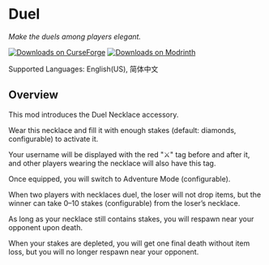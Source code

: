 # Duel

_Make the duels among players elegant._

[![Downloads on CurseForge](http://cf.way2muchnoise.eu/full_1278169_downloads.svg)](https://www.curseforge.com/minecraft/mc-mods/duel) [![Downloads on Modrinth](https://img.shields.io/modrinth/dt/duel-mod?logo=modrinth)](https://modrinth.com/mod/duel-mod)

Supported Languages: English(US), 简体中文

## Overview

This mod introduces the Duel Necklace accessory.

Wear this necklace and fill it with enough stakes (default: diamonds, configurable) to activate it.

Your username will be displayed with the red "⚔" tag before and after it, and other players wearing the necklace will also have this tag.

Once equipped, you will switch to Adventure Mode (configurable).

When two players with necklaces duel, the loser will not drop items, but the winner can take 0–10 stakes (configurable) from the loser’s necklace.

As long as your necklace still contains stakes, you will respawn near your opponent upon death.

When your stakes are depleted, you will get one final death without item loss, but you will no longer respawn near your opponent.
